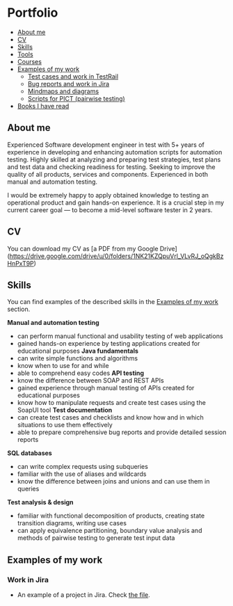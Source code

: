 # Portfolio
- [About me](#about-me)
- [CV](#cv)
- [Skills](#skills)
- [Tools](#tools)
- [Courses](#courses)
- [Examples of my work](#examples-of-my-work)
  * [Test cases and work in TestRail](#test-cases-and-work-in-testrail)
  * [Bug reports and work in Jira](#bug-reports-and-work-in-jira)
  * [Mindmaps and diagrams](#mindmaps-and-diagrams)
  * [Scripts for PICT (pairwise testing)](#scripts-for-pict-pairwise-testing)
- [Books I have read](#books-i-have-read)

## About me

Experienced Software development engineer in test with 5+ years of experience in
developing and enhancing automation scripts for automation testing. Highly skilled at
analyzing and preparing test strategies, test plans and test data and checking readiness
for testing. Seeking to improve the quality of all products, services and components.
Experienced in both manual and automation testing.

I would be extremely happy to apply obtained knowledge to testing an operational product and gain hands-on experience. It is a crucial step in my current career goal — to become a mid-level software tester in 2 years.
## CV
You can download my CV as [a PDF from my Google Drive] (https://drive.google.com/drive/u/0/folders/1NK21KZQpuVrl_VLvRJ_oQgkBzHnPxT9P)
## Skills

You can find examples of the described skills in the [Examples of my work](#examples-of-my-work) section.

__Manual and automation testing__
  * can perform manual functional and usability testing of web applications
  * gained hands-on experience by testing applications created for educational purposes
__Java fundamentals__
  * can write simple functions and algorithms
  * know when to use for and while
  * able to comprehend easy codes
__API testing__
  * know the difference between SOAP and REST APIs
  * gained experience through manual testing of APIs created for educational purposes
  * know how to manipulate requests and create test cases using the SoapUI tool
__Test documentation__
  * can create test cases and checklists and know how and in which situations to use them effectively
  * able to prepare comprehensive bug reports and provide detailed session reports

__SQL databases__
  * can write complex requests using subqueries
  * familiar with the use of aliases and wildcards
  * know the difference between joins and unions and can use them in queries

__Test analysis & design__
  * familiar with functional decomposition of products, creating state transition diagrams, writing use cases
  * can apply equivalence partitioning, boundary value analysis and methods of pairwise testing to generate test input data
## Examples of my work
### Work in Jira
* An example of a project in Jira. Check [the file]([https://drive.google.com/file/d/1uN7R4SGWYZ0zn45id8_CeSzs4sn68BWq/view?usp=sharing](https://drive.google.com/drive/folders/1hskv3nGuJCbTCgraKDTwBAguwcAPkyc8?usp=sharing)https://drive.google.com/drive/folders/1hskv3nGuJCbTCgraKDTwBAguwcAPkyc8?usp=sharing).
